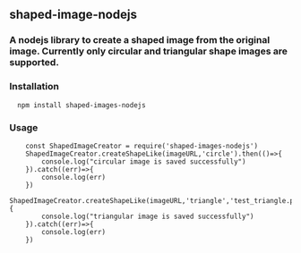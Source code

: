 ## shaped-image-nodejs

### A nodejs library to create a shaped image from the original image. Currently only circular and triangular shape images are supported.

### Installation

```
  npm install shaped-images-nodejs
```
### Usage

```
    const ShapedImageCreator = require('shaped-images-nodejs')
    ShapedImageCreator.createShapeLike(imageURL,'circle').then(()=>{
        console.log("circular image is saved successfully")
    }).catch((err)=>{
        console.log(err)
    })
    ShapedImageCreator.createShapeLike(imageURL,'triangle','test_triangle.png').then(()=>{
        console.log("triangular image is saved successfully")
    }).catch((err)=>{
        console.log(err)
    })
```
